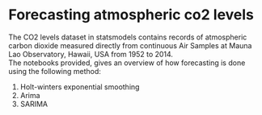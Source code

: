 # Forecasting atmospheric co2 levels
The CO2 levels dataset in statsmodels contains records of atmospheric carbon dioxide measured directly from continuous Air Samples at Mauna Lao Observatory, Hawaii, USA from 1952 to 2014.<br>
The notebooks provided, gives an overview of how forecasting is done using the following method:
1. Holt-winters exponential smoothing
2. Arima
3. SARIMA
